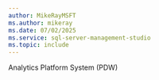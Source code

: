 ```yaml
---
author: MikeRayMSFT
ms.author: mikeray
ms.date: 07/02/2025
ms.service: sql-server-management-studio
ms.topic: include
---
```

Analytics Platform System (PDW)
